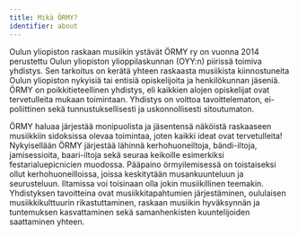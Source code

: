 ```yaml
---
title: Mikä ÖRMY?
identifier: about
---
```


Oulun yliopiston raskaan musiikin ystävät ÖRMY ry on vuonna 2014 perustettu Oulun yliopiston ylioppilaskunnan (OYY:n) piirissä toimiva yhdistys. Sen tarkoitus on kerätä yhteen raskaasta musiikista kiinnostuneita Oulun yliopiston nykyisiä tai entisiä opiskelijoita ja henkilökunnan jäseniä. ÖRMY on poikkitieteellinen yhdistys, eli kaikkien alojen opiskelijat ovat tervetulleita mukaan toimintaan. Yhdistys on voittoa tavoittelematon, ei-poliittinen sekä tunnustuksellisesti ja uskonnollisesti sitoutumaton.

ÖRMY haluaa järjestää monipuolista ja jäsentensä näköistä raskaaseen musiikkiin sidoksissa olevaa toimintaa, joten kaikki ideat ovat tervetulleita! Nykyisellään ÖRMY järjestää lähinnä kerhohuoneiltoja, bändi-iltoja, jamisessioita, baari-iltoja sekä seuraa keikoille esimerkiksi festarialuepicnicien muodossa. Pääpaino örmyilemisessä on toistaiseksi ollut kerhohuoneilloissa, joissa keskitytään musankuunteluun ja seurusteluun. Iltamissa voi toisinaan olla jokin musiikillinen teemakin. Yhdistyksen tavoitteina ovat musiikkitapahtumien järjestäminen, oululaisen musiikkikulttuurin rikastuttaminen, raskaan musiikin hyväksynnän ja tuntemuksen kasvattaminen sekä samanhenkisten kuuntelijoiden saattaminen yhteen.
